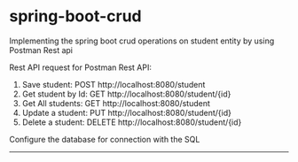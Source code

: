 # spring-boot-crud
Implementing the spring boot crud operations on student entity by using Postman Rest api

Rest API request for Postman Rest API:

1. Save student:      POST http://localhost:8080/student
2. Get student by Id: GET http://localhost:8080/student/{id}
3. Get All students:  GET http://localhost:8080/student
4. Update a student:  PUT http://localhost:8080/student/{id}
5. Delete a student:  DELETE http://localhost:8080/student/{id}


Configure the database for connection with the SQL

_________________________________________________________________________________________________

